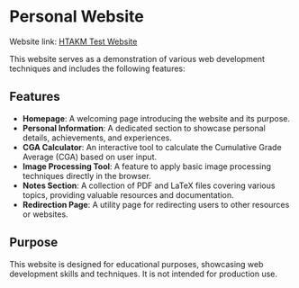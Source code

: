 # Personal Website

Website link: [HTAKM Test Website](https://htakm.github.io/htakm_test/)

This website serves as a demonstration of various web development techniques and includes the following features:

## Features

- **Homepage**: A welcoming page introducing the website and its purpose.
- **Personal Information**: A dedicated section to showcase personal details, achievements, and experiences.
- **CGA Calculator**: An interactive tool to calculate the Cumulative Grade Average (CGA) based on user input.
- **Image Processing Tool**: A feature to apply basic image processing techniques directly in the browser.
- **Notes Section**: A collection of PDF and LaTeX files covering various topics, providing valuable resources and documentation.
- **Redirection Page**: A utility page for redirecting users to other resources or websites.

## Purpose

This website is designed for educational purposes, showcasing web development skills and techniques. It is not intended for production use.